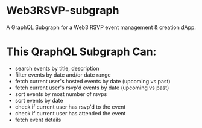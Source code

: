# Web3RSVP-subgraph
A GraphQL Subgraph for a Web3 RSVP event management &amp; creation dApp. 

# This QraphQL Subgraph Can:
- search events by title, description
- filter events by date and/or date range
- fetch current user's hosted events by date (upcoming vs past)
- fetch current user's rsvp'd events by date (upcoming vs past)
- sort events by most number of rsvps
- sort events by date
- check if current user has rsvp'd to the event
- check if current user has attended the event
- fetch event details

